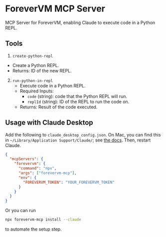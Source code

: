 # ForeverVM MCP Server

MCP Server for ForeverVM, enabling Claude to execute code in a Python REPL.

## Tools

1. `create-python-repl`

- Create a Python REPL.
- Returns: ID of the new REPL.

2. `run-python-in-repl`
   - Execute code in a Python REPL.
   - Required Inputs:
     - `code` (string): code that the Python REPL will run.
     - `replId` (string): ID of the REPL to run the code on.
   - Returns: Result of the code executed.

## Usage with Claude Desktop

Add the following to `claude_desktop_config.json`. On Mac, you can find this in `~/Library/Application Support/Claude/`; see [the docs](https://modelcontextprotocol.io/quickstart/user). Then, restart Claude.

```json
{
  "mcpServers": {
    "forevervm": {
      "command": "npx",
      "args": ["forevervm-mcp"],
      "env": {
        "FOREVERVM_TOKEN": "YOUR_FOREVERVM_TOKEN"
      }
    }
  }
}
```

Or you can run

```bash
npx forevervm-mcp install --claude
```

to automate the setup step.
